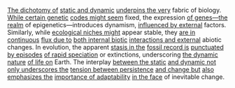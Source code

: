 
[The dichotomy of](1/1/3/3/_Homogeneity-Heterogeneity) [static and dynamic](2/3/1/2/2/_Static-Dynamic) [underpins the very](1/1/3/1/1/1/1/3/.Fundamental) fabric of biology. [While certain genetic](2/1/1/2/2/2/1/3/.Genetics) [codes might seem](3/1/1/2/2/2/2/2/2/.Coding) fixed, the expression [of genes—the realm](1/3/1/3/1/.Genetics) of epigenetics—introduces dynamism, [influenced by external](1/3/2/1/_Internal-External%20Forces) factors. Similarly, while [ecological niches might](1/3/1/3/1/3/.Ecological%20Relationships) appear stable, they [are in continuous](1/1/3/1/1/3/2/1/2/3/.Continuous%20Functions) [flux due to](1/3/1/1/1/3/3/1/_Source-Flux) [both internal biotic](2/3/2/3/1/3/.Biology) [interactions and external](1/3/1/3/1/3/_Interaction-Isolation) abiotic changes. In evolution, the apparent [stasis in the](1/1/3/2/1/1/2/.Stasis) [fossil record is](1/2/2/1/3/_Prehistoric-Modern) [punctuated by episodes](2/1/3/2/2/1/.Episodic) [of rapid speciation](1/3/1/3/3/3/.Speciation) or extinctions, underscoring [the dynamic nature](2/3/2/2/1/1/.Dynamics) [of life on](3/3/3/1/3/3/.Breath%20of%20Life) Earth. The interplay [between the static](1/2/3/2/3/_Static-Moving) [and dynamic not](2/3/1/2/2/_Static-Dynamic) [only underscores the](1/1/3/2/3/3/1/3/_Before-After) [tension between persistence](1/1/3/2/1/1/1/3/.Persistence) [and change but](1/1/3/2/3/1/3/1/.Change) [also emphasizes the](1/2/2/2/1/3/1/2/.Latent) [importance of adaptability](3/1/1/3/3/3/2/.Environment%20Adaptability) [in the face](3/2/2/1/2/1/2/2/1/.Assault) of inevitable change.
